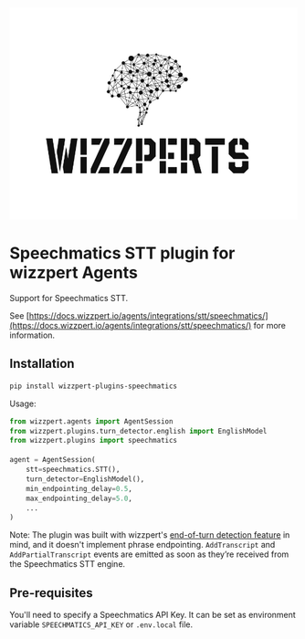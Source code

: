 ![Wizzpert Logo](wizzpert-plugins/assets/logo.png)

# Speechmatics STT plugin for wizzpert Agents

Support for Speechmatics STT.

See [https://docs.wizzpert.io/agents/integrations/stt/speechmatics/](https://docs.wizzpert.io/agents/integrations/stt/speechmatics/) for more information.

## Installation

```bash
pip install wizzpert-plugins-speechmatics
```

Usage:

```python
from wizzpert.agents import AgentSession
from wizzpert.plugins.turn_detector.english import EnglishModel
from wizzpert.plugins import speechmatics

agent = AgentSession(
    stt=speechmatics.STT(),
    turn_detector=EnglishModel(),
    min_endpointing_delay=0.5,
    max_endpointing_delay=5.0,
    ...
)
```

Note: The plugin was built with
wizzpert's [end-of-turn detection feature](https://docs.wizzpert.io/agents/v1/build/turn-detection/) in mind,
and it doesn't implement phrase endpointing. `AddTranscript` and `AddPartialTranscript` events are emitted as soon
as they’re received from the Speechmatics STT engine.

## Pre-requisites

You'll need to specify a Speechmatics API Key. It can be set as environment variable `SPEECHMATICS_API_KEY` or
`.env.local` file.
